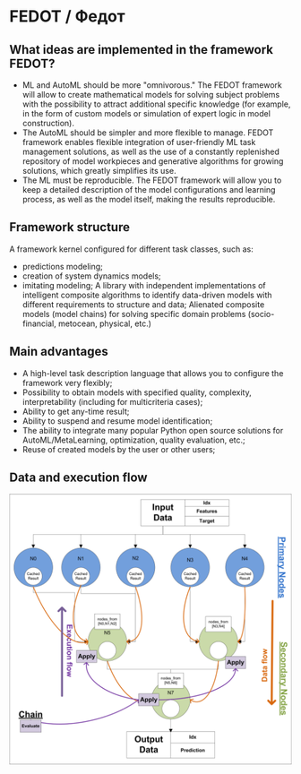 # FEDOT / Федот

## What ideas are implemented in the framework FEDOT?
* ML and AutoML should be more "omnivorous." The FEDOT framework will allow to create mathematical models for solving subject problems with the possibility to attract additional specific knowledge (for example, in the form of custom models or simulation of expert logic in model construction).
* The AutoML should be simpler and more flexible to manage. FEDOT framework enables flexible integration of user-friendly ML task management solutions, as well as the use of a constantly replenished repository of model workpieces and generative algorithms for growing solutions, which greatly simplifies its use.
* The ML must be reproducible. The FEDOT framework will allow you to keep a detailed description of the model configurations and learning process, as well as the model itself, making the results reproducible.
 
## Framework structure
A framework kernel configured for different task classes, such as:
* predictions modeling;
* creation of system dynamics models;
* imitating modeling;
A library with independent implementations of intelligent composite algorithms to identify data-driven models with different requirements to structure and data;
Alienated composite models (model chains) for solving specific domain problems (socio-financial, metocean, physical, etc.)
 
## Main advantages
* A high-level task description language that allows you to configure the framework very flexibly;
* Possibility to obtain models with specified quality, complexity, interpretability (including for multicriteria cases);
* Ability to get any-time result; 
* Ability to suspend and resume model identification;
* The ability to integrate many popular Python open source solutions for AutoML/MetaLearning, optimization, quality evaluation, etc.;
* Reuse of created models by the user or other users;
 
## Data and execution flow
<img src="img/img-components/flow.png" alt="drawing" width="700"/>